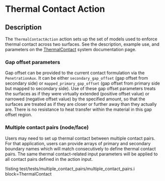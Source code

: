 # Thermal Contact Action

## Description

The `ThermalContactAction` action sets up the set of models used to enforce thermal contact across two surfaces. See the description,
example use, and parameters on the [ThermalContact](syntax/ThermalContact/index.md) system documentation page.

### Gap offset parameters

Gap offset can be provided to the current contact formulation via the `PenetrationAux`. It can be either `secondary_gap_offset` (gap offset from secondary side) or `mapped_primary_gap_offset` (gap offset from primary side but mapped to secondary side). Use of these gap offset parameters treats the surfaces as if they were virtually extended (positive offset value) or narrowed (negative offset value) by the specified amount, so that the surfaces are treated as if they are closer or further away than they actually are. There is no  resistance to heat transfer within the material in this gap offset region.

### Multiple contact pairs (node/face)

Users may need to set up thermal contact between multiple contact pairs. For that application, users can provide arrays of primary and secondary boundary names which will match consecutively to define thermal contact pairs. The same thermal contact-related input parameters will be applied to all contact pairs defined in the action input. 

!listing test/tests/multiple_contact_pairs/multiple_contact_pairs.i block=ThermalContact   